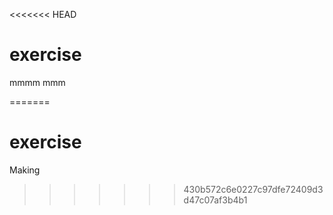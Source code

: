 <<<<<<< HEAD
# exercise
mmmm
mmm

=======
# exercise
Making
>>>>>>> 430b572c6e0227c97dfe72409d3d47c07af3b4b1
